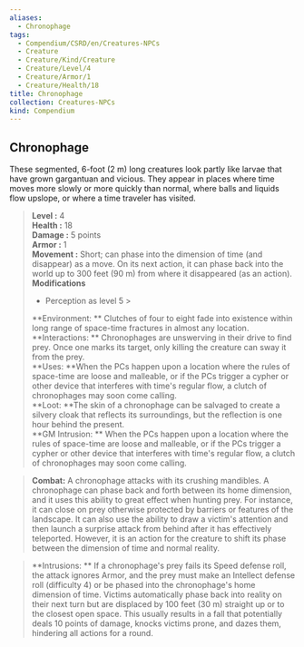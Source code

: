```yaml
---
aliases:
  - Chronophage
tags:
  - Compendium/CSRD/en/Creatures-NPCs
  - Creature
  - Creature/Kind/Creature
  - Creature/Level/4
  - Creature/Armor/1
  - Creature/Health/18
title: Chronophage
collection: Creatures-NPCs
kind: Compendium
---
```

## Chronophage  
These segmented, 6-foot (2 m) long creatures look partly like larvae that have grown gargantuan and vicious. They appear in places where time moves more slowly or more quickly than normal, where balls and liquids flow upslope, or where a time traveler has visited.  

  
> **Level :** 4  
> **Health :** 18  
> **Damage :** 5 points  
> **Armor :** 1  
> **Movement :** Short; can phase into the dimension of time (and disappear) as a move. On its next action, it can phase back into the world up to 300 feet (90 m) from where it disappeared (as an action).  
> **Modifications**  
>- Perception as level 5 >
>  
> **Environment: ** Clutches of four to eight fade into existence within long range of space-time fractures in almost any location.  
> **Interactions: ** Chronophages are unswerving in their drive to find prey. Once one marks its target, only killing the creature can sway it from the prey.  
> **Uses: **When the PCs happen upon a location where the rules of space-time are loose and malleable, or if the PCs trigger a cypher or other device that interferes with time's regular flow, a clutch of chronophages may soon come calling.  
> **Loot: **The skin of a chronophage can be salvaged to create a silvery cloak that reflects its surroundings, but the reflection is one hour behind the present.  
> **GM Intrusion: ** When the PCs happen upon a location where the rules of space-time are loose and malleable, or if the PCs trigger a cypher or other device that interferes with time's regular flow, a clutch of chronophages may soon come calling.  

> **Combat:** 
> A chronophage attacks with its crushing mandibles.
A chronophage can phase back and forth between its home dimension, and it uses this ability to great effect when hunting prey. For instance, it can close on prey otherwise protected by barriers or features of the landscape. It can also use the ability to draw a victim's attention and then launch a surprise attack from behind after it has effectively teleported. However, it is an action for the creature to shift its phase between the dimension of time and normal reality.  
  

> **Intrusions: ** 
> If a chronophage's prey fails its Speed defense roll, the attack ignores Armor, and the prey must make an Intellect defense roll (difficulty 4) or be phased into the chronophage's home dimension of time. Victims automatically phase back into reality on their next turn but are displaced by 100 feet (30 m) straight up or to the closest open space. This usually results in a fall that potentially deals 10 points of damage, knocks victims prone, and dazes them, hindering all actions for a round.  
